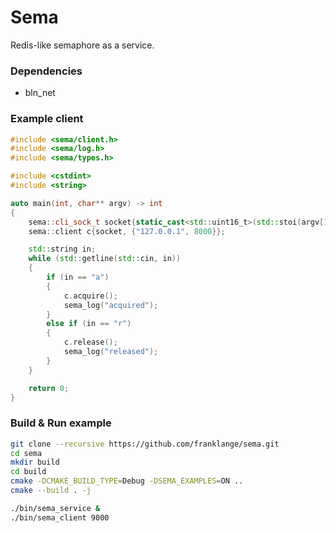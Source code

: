 # Sema

Redis-like semaphore as a service.

### Dependencies
* bln_net

### Example client
```c++
#include <sema/client.h>
#include <sema/log.h>
#include <sema/types.h>

#include <cstdint>
#include <string>

auto main(int, char** argv) -> int
{
    sema::cli_sock_t socket{static_cast<std::uint16_t>(std::stoi(argv[1]))};
    sema::client c{socket, {"127.0.0.1", 8000}};

    std::string in;
    while (std::getline(std::cin, in))
    {
        if (in == "a")
        {
            c.acquire();
            sema_log("acquired");
        }
        else if (in == "r")
        {
            c.release();
            sema_log("released");
        }
    }

    return 0;
}
```

### Build & Run example
```bash
git clone --recursive https://github.com/franklange/sema.git
cd sema
mkdir build
cd build
cmake -DCMAKE_BUILD_TYPE=Debug -DSEMA_EXAMPLES=ON ..
cmake --build . -j

./bin/sema_service &
./bin/sema_client 9000
```